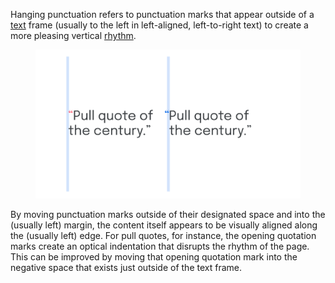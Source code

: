
Hanging punctuation refers to punctuation marks that appear outside of a [text](/glossary/alignment_justification) frame (usually to the left in left-aligned, left-to-right text) to create a more pleasing vertical [rhythm](/glossary/rhythm).

<figure>

![A quotation set in a sans serif typeface, shown twice. The first has the opening quotation mark inline, as is usually the default. The second has the opening quotation mark moved outside the text frame.](images/thumbnail.svg)

</figure>

By moving punctuation marks outside of their designated space and into the (usually left) margin,  the content itself appears to be visually aligned along the (usually left) edge. For pull quotes, for instance, the opening quotation marks create an optical indentation that disrupts the rhythm of the page. This can be improved by moving that opening quotation mark into the negative space that exists just outside of the text frame.
